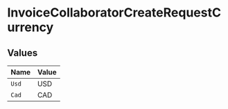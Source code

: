 # InvoiceCollaboratorCreateRequestCurrency


## Values

| Name  | Value |
| ----- | ----- |
| `Usd` | USD   |
| `Cad` | CAD   |